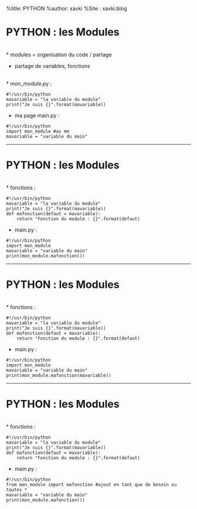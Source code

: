 %title: PYTHON
%author: xavki
%Site : xavki.blog


# PYTHON : les Modules


<br>
* modules = organisation du code / partage

* partage de variables, fonctions

<br>
* mon_module.py :

```
#!/usr/bin/python
mavariable = "la variable du module"
print("Je suis {}".format(mavariable))
```

* ma page main.py :

```
#!/usr/bin/python
import mon_module #as mm
mavariable = "variable du main"
```

-----------------------------------------------------------------

# PYTHON : les Modules


<br>
* fonctions :

```
#!/usr/bin/python
mavariable = "la variable du module"
print("Je suis {}".format(mavariable))
def mafonction(defaut = mavariable):
    return "Fonction du module : {}".format(defaut)
```

* main.py :

```
#!/usr/bin/python
import mon_module
mavariable = "variable du main"
print(mon_module.mafonction())
```

-----------------------------------------------------------------

# PYTHON : les Modules


<br>
* fonctions :

```
#!/usr/bin/python
mavariable = "la variable du module"
print("Je suis {}".format(mavariable))
def mafonction(defaut = mavariable):
    return "Fonction du module : {}".format(defaut)
```

* main.py :

```
#!/usr/bin/python
import mon_module
mavariable = "variable du main"
print(mon_module.mafonction(mavariable))
```

-----------------------------------------------------------------

# PYTHON : les Modules


<br>
* fonctions :

```
#!/usr/bin/python
mavariable = "la variable du module"
print("Je suis {}".format(mavariable))
def mafonction(defaut = mavariable):
    return "Fonction du module : {}".format(defaut)
```

* main.py :

```
#!/usr/bin/python
from mon_module import mafonction #ajout en tant que de besoin ou toutes *
mavariable = "variable du main"
print(mon_module.mafonction())
```
